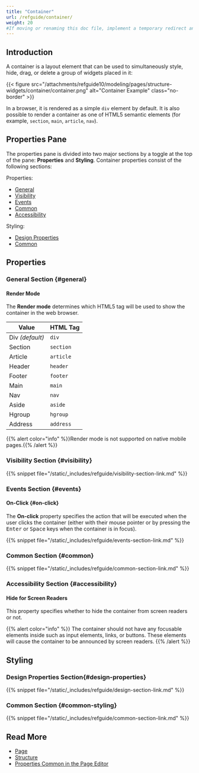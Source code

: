 ```yaml
---
title: "Container"
url: /refguide/container/
weight: 20
#If moving or renaming this doc file, implement a temporary redirect and let the respective team know they should update the URL in the product. See Mapping to Products for more details.
---
```


## Introduction

A container is a layout element that can be used to simultaneously style, hide, drag, or delete a group of widgets placed in it:

{{< figure src="/attachments/refguide10/modeling/pages/structure-widgets/container/container.png" alt="Container Example" class="no-border" >}}

In a browser, it is rendered as a simple `div` element by default. It is also possible to render a container as one of HTML5 semantic elements (for example, `section`, `main`, `article`, `nav`).

## Properties Pane

The properties pane is divided into two major sections by a toggle at the top of the pane: **Properties** and **Styling**. Container properties consist of the following sections:

Properties:

* [General](#general)
* [Visibility](#visibility)
* [Events](#events)
* [Common](#common)
* [Accessibility](#accessibility)

Styling:

* [Design Properties](#design-properties)
* [Common](#common-styling)

## Properties 

### General Section {#general}

#### Render Mode

The **Render mode** determines which HTML5 tag will be used to show the container in the web browser. 

| Value     | HTML Tag    |
| --------- | ----------- |
| Div *(default)*      | `div`       |
| Section   | `section`   |
| Article   | `article`   |
| Header    | `header`    |
| Footer    | `footer`    |
| Main      | `main`      |
| Nav       | `nav`       |
| Aside     | `aside`     |
| Hgroup    | `hgroup`    |
| Address   | `address`   |

{{% alert color="info" %}}Render mode is not supported on native mobile pages.{{% /alert %}}

### Visibility Section {#visibility}

{{% snippet file="/static/_includes/refguide/visibility-section-link.md" %}}

### Events Section {#events}    

#### On-Click {#on-click}    

The **On-click** property specifies the action that will be executed when the user clicks the container (either with their mouse pointer or by pressing the <kbd>Enter</kbd> or <kbd>Space</kbd> keys when the container is in focus).

{{% snippet file="/static/_includes/refguide/events-section-link.md" %}}

### Common Section {#common}

{{% snippet file="/static/_includes/refguide/common-section-link.md" %}}

### Accessibility Section {#accessibility}

#### Hide for Screen Readers 

This property specifies whether to hide the container from screen readers or not.

{{% alert color="info" %}} The container should not have any focusable elements inside such as input elements, links, or buttons. These elements will cause the container to be announced by screen readers.
{{% /alert %}}

## Styling

### Design Properties Section{#design-properties}

{{% snippet file="/static/_includes/refguide/design-section-link.md" %}} 

### Common Section {#common-styling}

{{% snippet file="/static/_includes/refguide/common-section-link.md" %}}

## Read More

* [Page](/refguide/page/)
* [Structure](/refguide/structure-widgets/)
* [Properties Common in the Page Editor](/refguide/common-widget-properties/)
